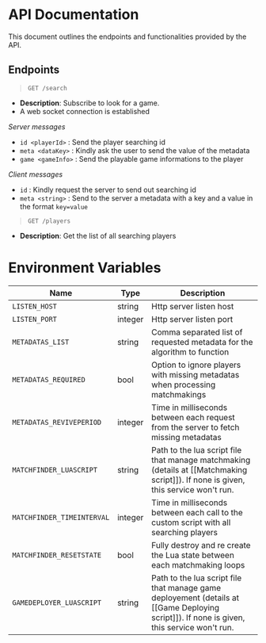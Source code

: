 
# API Documentation

This document outlines the endpoints and functionalities provided by the API.

## Endpoints

> `GET /search`
- **Description**: Subscribe to look for a game.
- A web socket connection is established

*Server messages*
- `id <playerId>` : Send the player searching id
- `meta <dataKey>` : Kindly ask the user to send the value of the metadata
- `game <gameInfo>` : Send the playable game informations to the player

*Client messages*
- `id` : Kindly request the server to send out searching id
- `meta <string>` : Send to the server a metadata with a key and a value in the format `key=value`

> `GET /players`
- **Description**: Get the list of all searching players

# Environment Variables

| Name | Type | Description |
| ---- | ---- | ---- |
| `LISTEN_HOST` | string | Http server listen host |
| `LISTEN_PORT` | integer | Http server listen port |
| `METADATAS_LIST` | string | Comma separated list of requested metadata for the algorithm to function |
| `METADATAS_REQUIRED` | bool | Option to ignore players with missing metadatas when processing matchmakings |
| `METADATAS_REVIVEPERIOD` | integer | Time in milliseconds between each request from the server to fetch missing metadatas |
| `MATCHFINDER_LUASCRIPT` | string | Path to the lua script file that manage matchmaking (details at [[Matchmaking script]]). If none is given, this service won't run. |
| `MATCHFINDER_TIMEINTERVAL` | integer | Time in milliseconds between each call to the custom script with all searching players |
| `MATCHFINDER_RESETSTATE` | bool | Fully destroy and re create the Lua state between each matchmaking loops |
| `GAMEDEPLOYER_LUASCRIPT` | string | Path to the lua script file that manage game deployement (details at [[Game Deploying script]]). If none is given, this service won't run. |

